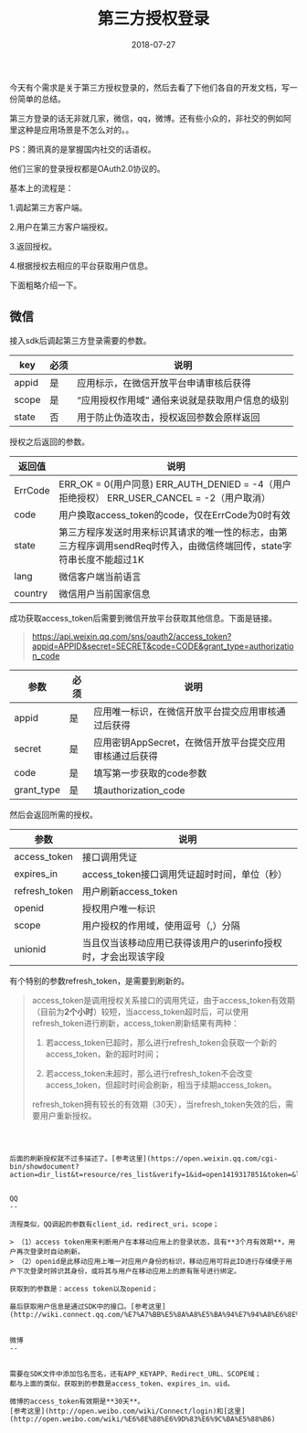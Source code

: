 ﻿---
title: 第三方授权登录
date: 2018-07-27
categories: Android
tags:
- 第三方
- 授权登录
---

今天有个需求是关于第三方授权登录的，然后去看了下他们各自的开发文档，写一份简单的总结。


<!---begin--->


第三方登录的话无非就几家，微信，qq，微博。还有些小众的，非社交的例如阿里这种是应用场景是不怎么对的。。

PS：腾讯真的是掌握国内社交的话语权。


他们三家的登录授权都是OAuth2.0协议的。

基本上的流程是：

1.调起第三方客户端。

2.用户在第三方客户端授权。

3.返回授权。

4.根据授权去相应的平台获取用户信息。

下面粗略介绍一下。


微信
--


接入sdk后调起第三方登录需要的参数。


key | 必须 | 说明
--- | ---- | ----
appid | 是 | 应用标示，在微信开放平台申请审核后获得
scope |  是 | “应用授权作用域” 通俗来说就是获取用户信息的级别
state |  否 | 用于防止伪造攻击，授权返回参数会原样返回

授权之后返回的参数。

返回值 | 说明 
--- | ----
ErrCode	| ERR_OK = 0(用户同意) ERR_AUTH_DENIED = -4（用户拒绝授权） ERR_USER_CANCEL = -2（用户取消）
code | 用户换取access_token的code，仅在ErrCode为0时有效
state | 第三方程序发送时用来标识其请求的唯一性的标志，由第三方程序调用sendReq时传入，由微信终端回传，state字符串长度不能超过1K
lang | 微信客户端当前语言
country | 微信用户当前国家信息

成功获取access_token后需要到微信开放平台获取其他信息。下面是链接。

> https://api.weixin.qq.com/sns/oauth2/access_token?appid=APPID&secret=SECRET&code=CODE&grant_type=authorization_code


参数 | 必须	| 说明
---- | ---- | ----
appid | 是 | 应用唯一标识，在微信开放平台提交应用审核通过后获得
secret | 是 | 应用密钥AppSecret，在微信开放平台提交应用审核通过后获得
code | 是 | 填写第一步获取的code参数
grant_type | 是 | 填authorization_code

然后会返回所需的授权。

参数 | 说明
---- | ----
access_token | 接口调用凭证
expires_in | access_token接口调用凭证超时时间，单位（秒）
refresh_token | 用户刷新access_token
openid | 授权用户唯一标识
scope | 用户授权的作用域，使用逗号（,）分隔
unionid | 当且仅当该移动应用已获得该用户的userinfo授权时，才会出现该字段

有个特别的参数refresh_token，是需要到刷新的。


> access_token是调用授权关系接口的调用凭证，由于access_token有效期（目前为**2个小时**）较短，当access_token超时后，可以使用refresh_token进行刷新，access_token刷新结果有两种：
> 
> 1. 若access_token已超时，那么进行refresh_token会获取一个新的access_token，新的超时时间；
> 
> 2. 若access_token未超时，那么进行refresh_token不会改变access_token，但超时时间会刷新，相当于续期access_token。
> 
> refresh_token拥有较长的有效期（30天），当refresh_token失效的后，需要用户重新授权。
```



后面的刷新授权就不过多描述了。[参考这里](https://open.weixin.qq.com/cgi-bin/showdocument?action=dir_list&t=resource/res_list&verify=1&id=open1419317851&token=&lang=zh_CN)


QQ
--

流程类似，QQ调起的参数有client_id，redirect_uri，scope；

> （1）access token用来判断用户在本移动应用上的登录状态，具有**3个月有效期**，用户再次登录时自动刷新。
> （2）openid是此移动应用上唯一对应用户身份的标识，移动应用可将此ID进行存储便于用户下次登录时辨识其身份，或将其与用户在移动应用上的原有账号进行绑定。

获取到的参数是：access token以及openid；

最后获取用户信息是通过SDK中的接口。[参考这里](http://wiki.connect.qq.com/%E7%A7%BB%E5%8A%A8%E5%BA%94%E7%94%A8%E6%8E%A5%E5%85%A5%E6%B5%81%E7%A8%8B)


微博
--


需要在SDK文件中添加包名签名，还有APP_KEYAPP、Redirect_URL、SCOPE域；
都与上面的类似，获取到的参数是access_token、expires_in、uid。

微博的access_token有效期是**30天**。
[参考这里](http://open.weibo.com/wiki/Connect/login)和[这里](http://open.weibo.com/wiki/%E6%8E%88%E6%9D%83%E6%9C%BA%E5%88%B6)



